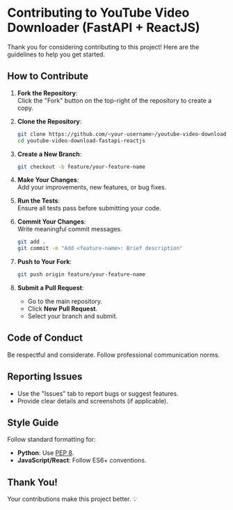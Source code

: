 # Contributing to YouTube Video Downloader (FastAPI + ReactJS)

Thank you for considering contributing to this project! Here are the guidelines to help you get started.

## How to Contribute

1. **Fork the Repository**:  
   Click the "Fork" button on the top-right of the repository to create a copy.

2. **Clone the Repository**:  
   ```bash
   git clone https://github.com/<your-username>/youtube-video-download-fastapi-reactjs.git
   cd youtube-video-download-fastapi-reactjs
   ```

3. **Create a New Branch**:  
   ```bash
   git checkout -b feature/your-feature-name
   ```

4. **Make Your Changes**:  
   Add your improvements, new features, or bug fixes.

5. **Run the Tests**:  
   Ensure all tests pass before submitting your code.  

6. **Commit Your Changes**:  
   Write meaningful commit messages.  
   ```bash
   git add .
   git commit -m "Add <feature-name>: Brief description"
   ```

7. **Push to Your Fork**:  
   ```bash
   git push origin feature/your-feature-name
   ```

8. **Submit a Pull Request**:  
   - Go to the main repository.  
   - Click **New Pull Request**.  
   - Select your branch and submit.

## Code of Conduct
Be respectful and considerate. Follow professional communication norms.

## Reporting Issues
- Use the "Issues" tab to report bugs or suggest features.
- Provide clear details and screenshots (if applicable).

## Style Guide
Follow standard formatting for:
- **Python**: Use [PEP 8](https://peps.python.org/pep-0008/).
- **JavaScript/React**: Follow ES6+ conventions.

## Thank You!
Your contributions make this project better. 💡

